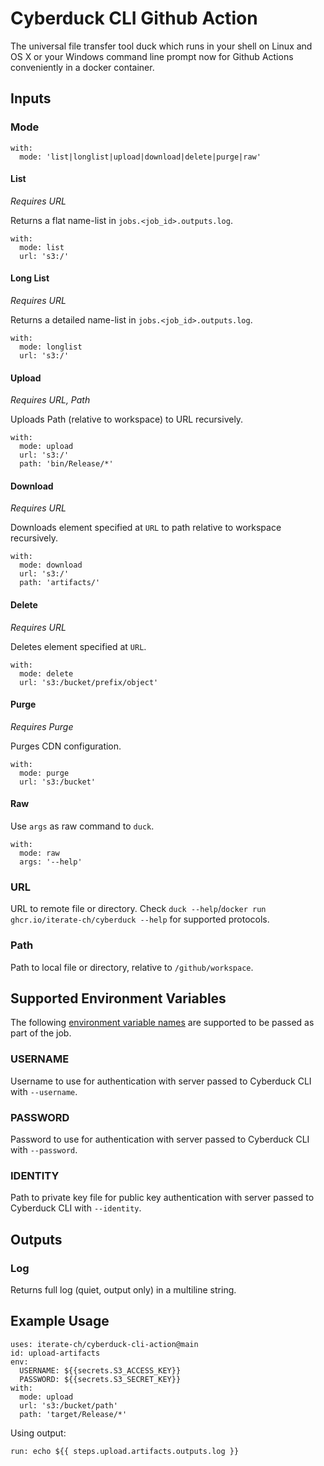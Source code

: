 # Cyberduck CLI Github Action

The universal file transfer tool duck which runs in your shell on Linux and OS X or your Windows command line prompt now for Github Actions conveniently in a docker container.

## Inputs

### Mode

```
with:
  mode: 'list|longlist|upload|download|delete|purge|raw'
```

#### List
*Requires URL*

Returns a flat name-list in `jobs.<job_id>.outputs.log`.

```
with:
  mode: list
  url: 's3:/'
```

#### Long List
*Requires URL*

Returns a detailed name-list in `jobs.<job_id>.outputs.log`.

```
with:
  mode: longlist
  url: 's3:/'
```

#### Upload
*Requires URL, Path*

Uploads Path (relative to workspace) to URL recursively.

```
with:
  mode: upload
  url: 's3:/'
  path: 'bin/Release/*'
```

#### Download
*Requires URL*

Downloads element specified at `URL` to path relative to workspace recursively.

```
with:
  mode: download
  url: 's3:/'
  path: 'artifacts/'
```

#### Delete
*Requires URL*

Deletes element specified at `URL`.

```
with:
  mode: delete
  url: 's3:/bucket/prefix/object'
```

#### Purge
*Requires Purge*

Purges CDN configuration.

```
with:
  mode: purge
  url: 's3:/bucket'
```

#### Raw
Use `args` as raw command to `duck`.

```
with:
  mode: raw
  args: '--help'
```

### URL
URL to remote file or directory. Check `duck --help`/`docker run ghcr.io/iterate-ch/cyberduck --help` for supported protocols.

### Path
Path to local file or directory, relative to `/github/workspace`.

## Supported Environment Variables

The following [environment variable names](https://docs.github.com/en/enterprise-cloud@latest/actions/writing-workflows/workflow-syntax-for-github-actions#jobsjob_idstepsenv) are supported to be passed as part of the job.

### USERNAME
Username to use for authentication with server passed to Cyberduck CLI with `--username`.

### PASSWORD
Password to use for authentication with server passed to Cyberduck CLI  with `--password`.

### IDENTITY
Path to private key file for public key authentication with server passed to Cyberduck CLI  with `--identity`.

## Outputs

### Log
Returns full log (quiet, output only) in a multiline string.

## Example Usage

```
uses: iterate-ch/cyberduck-cli-action@main
id: upload-artifacts
env:
  USERNAME: ${{secrets.S3_ACCESS_KEY}}
  PASSWORD: ${{secrets.S3_SECRET_KEY}}
with:
  mode: upload
  url: 's3:/bucket/path'
  path: 'target/Release/*'
```

Using output:
```
run: echo ${{ steps.upload.artifacts.outputs.log }}
```
